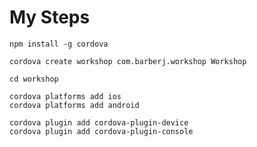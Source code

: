 # My Steps
```
npm install -g cordova
```

```
cordova create workshop com.barberj.workshop Workshop
```

```
cd workshop
```

```
cordova platforms add ios
cordova platforms add android
```

```
cordova plugin add cordova-plugin-device
cordova plugin add cordova-plugin-console
```

